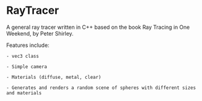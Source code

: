 # RayTracer
A general ray tracer written in C++ based on the book Ray Tracing in One Weekend, by Peter Shirley.

Features include: 

    - vec3 class
    
    - Simple camera
    
    - Materials (diffuse, metal, clear) 
    
    - Generates and renders a random scene of spheres with different sizes and materials
